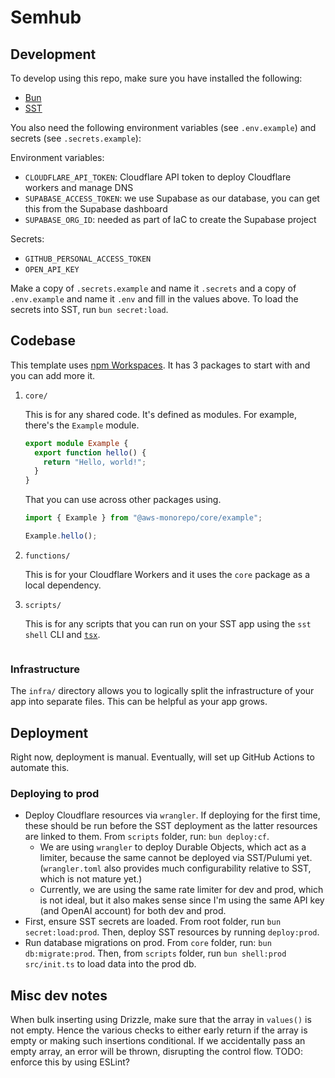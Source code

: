 # Semhub

## Development

To develop using this repo, make sure you have installed the following:

- [Bun](https://bun.sh/docs/installation)
- [SST](https://github.com/sst/ion)

You also need the following environment variables (see `.env.example`) and secrets (see `.secrets.example`):

Environment variables:

- `CLOUDFLARE_API_TOKEN`: Cloudflare API token to deploy Cloudflare workers and manage DNS
- `SUPABASE_ACCESS_TOKEN`: we use Supabase as our database, you can get this from the Supabase dashboard
- `SUPABASE_ORG_ID`: needed as part of IaC to create the Supabase project

Secrets:

- `GITHUB_PERSONAL_ACCESS_TOKEN`
- `OPEN_API_KEY`

Make a copy of `.secrets.example` and name it `.secrets` and a copy of `.env.example` and name it `.env` and fill in the values above. To load the secrets into SST, run `bun secret:load`.

## Codebase

This template uses
[npm Workspaces](https://docs.npmjs.com/cli/v8/using-npm/workspaces). It has 3
packages to start with and you can add more it.

1. `core/`

   This is for any shared code. It's defined as modules. For example, there's
   the `Example` module.

   ```ts
   export module Example {
     export function hello() {
       return "Hello, world!";
     }
   }
   ```

   That you can use across other packages using.

   ```ts
   import { Example } from "@aws-monorepo/core/example";

   Example.hello();
   ```

2. `functions/`

   This is for your Cloudflare Workers and it uses the `core` package as a local
   dependency.

3. `scripts/`

   This is for any scripts that you can run on your SST app using the
   `sst shell` CLI and [`tsx`](https://www.npmjs.com/package/tsx).

   ```

### Infrastructure

The `infra/` directory allows you to logically split the infrastructure of your
app into separate files. This can be helpful as your app grows.

## Deployment

Right now, deployment is manual. Eventually, will set up GitHub Actions to automate this.

### Deploying to prod

- Deploy Cloudflare resources via `wrangler`. If deploying for the first time, these should be run before the SST deployment as the latter resources are linked to them. From `scripts` folder, run: `bun deploy:cf`.
  - We are using `wrangler` to deploy Durable Objects, which act as a limiter, because the same cannot be deployed via SST/Pulumi yet. (`wrangler.toml` also provides much configurability relative to SST, which is not mature yet.)
  - Currently, we are using the same rate limiter for dev and prod, which is not ideal, but it also makes sense since I'm using the same API key (and OpenAI account) for both dev and prod.
- First, ensure SST secrets are loaded. From root folder, run `bun secret:load:prod`. Then, deploy SST resources by running `deploy:prod`.
- Run database migrations on prod. From `core` folder, run: `bun db:migrate:prod`. Then, from `scripts` folder, run `bun shell:prod src/init.ts` to load data into the prod db.

## Misc dev notes

When bulk inserting using Drizzle, make sure that the array in `values()` is not empty. Hence the various checks to either early return if the array is empty or making such insertions conditional. If we accidentally pass an empty array, an error will be thrown, disrupting the control flow. TODO: enforce this by using ESLint?
